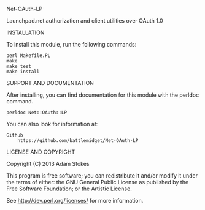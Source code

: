 Net-OAuth-LP

Launchpad.net authorization and client utilities over OAuth 1.0

INSTALLATION

To install this module, run the following commands:

	perl Makefile.PL
	make
	make test
	make install

SUPPORT AND DOCUMENTATION

After installing, you can find documentation for this module with the
perldoc command.

    perldoc Net::OAuth::LP

You can also look for information at:

    Github
        https://github.com/battlemidget/Net-OAuth-LP

LICENSE AND COPYRIGHT

Copyright (C) 2013 Adam Stokes

This program is free software; you can redistribute it and/or modify it
under the terms of either: the GNU General Public License as published
by the Free Software Foundation; or the Artistic License.

See <http://dev.perl.org/licenses/> for more information.

